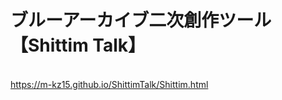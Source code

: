 <h1>ブルーアーカイブ二次創作ツール【Shittim Talk】</h1><br>
<a href="https://m-kz15.github.io/ShittimTalk/Shittim.html">https://m-kz15.github.io/ShittimTalk/Shittim.html</a>
